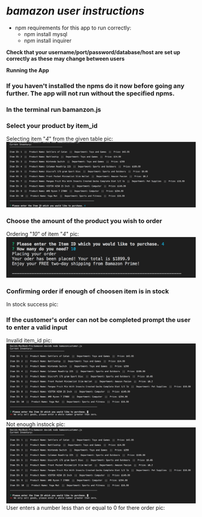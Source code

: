 #  *bamazon user instructions*

* npm requirements for this app to run correctly:
  * npm install mysql
  * npm install inquirer
  
**Check that your username/port/password/database/host are set up correctly as these may change between users**

**Running the App**
### If you haven't installed the npms do it now before going any further. The app will not run without the specified npms.


### In the terminal run bamanzon.js
 

### Select your product by item_id
 Selecting item "*4*" from the given table pic:
 ![alt text](https://github.com/AviatorDB4/bamazon/blob/master/images/Screen%20Shot%202018-10-16%20at%2012.39.46%20AM.png)
### Choose the amount of the product you wish to order
 Ordering "*10*" of item "*4*" pic:
 ![alt text](https://github.com/AviatorDB4/bamazon/blob/master/images/Screen%20Shot%202018-10-16%20at%2012.40.35%20AM.png)

### Confirming order if enough of choosen item is in stock
 In stock success pic:

### If the customer's order can not be completed prompt the user to enter a valid input
 Invalid item_id pic:
![alt text](https://github.com/AviatorDB4/bamazon/blob/master/images/Screen%20Shot%202018-10-16%20at%2012.41.25%20AM.png)
 Not enough instock pic:
![alt text](https://github.com/AviatorDB4/bamazon/blob/master/images/Screen%20Shot%202018-10-16%20at%2012.41.25%20AM.png)
 User enters a number less than or equal to 0 for there order pic:
